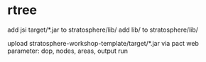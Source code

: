 rtree
=====
add jsi target/*.jar to stratosphere/lib/
add lib/ to stratosphere/lib/

upload stratosphere-workshop-template/target/*.jar via pact web
parameter: dop, nodes, areas, output
run
